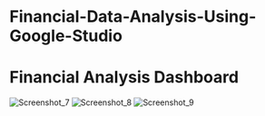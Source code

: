 # Financial-Data-Analysis-Using-Google-Studio

# Financial Analysis Dashboard
![Screenshot_7](https://github.com/mohaimenur/Financial-Data-Analysis-Using-Google-Studio/assets/63193648/45a217b9-977d-4ef5-b383-3d93f85aa610)
![Screenshot_8](https://github.com/mohaimenur/Financial-Data-Analysis-Using-Google-Studio/assets/63193648/4881e201-03df-4f45-bfb3-92f2e82e2e6a)
![Screenshot_9](https://github.com/mohaimenur/Financial-Data-Analysis-Using-Google-Studio/assets/63193648/df625dbd-2cf7-422e-916d-6af353d5cc00)

